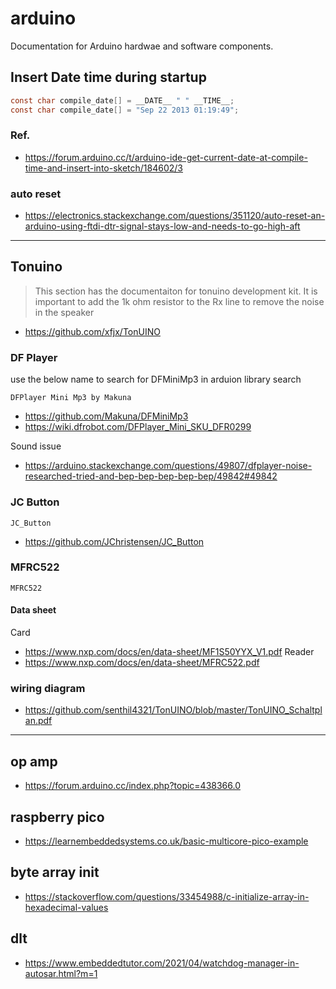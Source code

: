 # arduino

Documentation for Arduino hardwae and software components.
## Insert Date time during startup
```c
const char compile_date[] = __DATE__ " " __TIME__;
const char compile_date[] = "Sep 22 2013 01:19:49";
```
### Ref.
* https://forum.arduino.cc/t/arduino-ide-get-current-date-at-compile-time-and-insert-into-sketch/184602/3
### auto reset
* https://electronics.stackexchange.com/questions/351120/auto-reset-an-arduino-using-ftdi-dtr-signal-stays-low-and-needs-to-go-high-aft

---
## Tonuino
> This section has the documentaiton for tonuino development kit.
> It is important to add the 1k ohm resistor to the Rx line to remove the noise in the speaker

* https://github.com/xfjx/TonUINO

### DF Player
use the below name to search for DFMiniMp3 in arduion library search
```
DFPlayer Mini Mp3 by Makuna
```
* https://github.com/Makuna/DFMiniMp3
* https://wiki.dfrobot.com/DFPlayer_Mini_SKU_DFR0299

Sound issue
* https://arduino.stackexchange.com/questions/49807/dfplayer-noise-researched-tried-and-bep-bep-bep-bep-bep/49842#49842

### JC Button
```
JC_Button
```
* https://github.com/JChristensen/JC_Button
### MFRC522
```
MFRC522
```
#### Data sheet
Card
* https://www.nxp.com/docs/en/data-sheet/MF1S50YYX_V1.pdf
Reader
* https://www.nxp.com/docs/en/data-sheet/MFRC522.pdf
### wiring diagram
* https://github.com/senthil4321/TonUINO/blob/master/TonUINO_Schaltplan.pdf
---
## op amp
* https://forum.arduino.cc/index.php?topic=438366.0

## raspberry pico

* https://learnembeddedsystems.co.uk/basic-multicore-pico-example
## byte array init
* https://stackoverflow.com/questions/33454988/c-initialize-array-in-hexadecimal-values
## dlt


* https://www.embeddedtutor.com/2021/04/watchdog-manager-in-autosar.html?m=1
